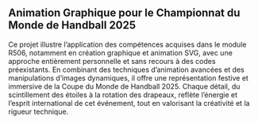 ## Animation Graphique pour le Championnat du Monde de Handball 2025
Ce projet illustre l’application des compétences acquises dans le module R506, notamment en création graphique et animation SVG, avec une approche entièrement personnelle et sans recours à des codes préexistants. En combinant des techniques d’animation avancées et des manipulations d’images dynamiques, il offre une représentation festive et immersive de la Coupe du Monde de Handball 2025. Chaque détail, du scintillement des étoiles à la rotation des drapeaux, reflète l’énergie et l’esprit international de cet événement, tout en valorisant la créativité et la rigueur technique.
